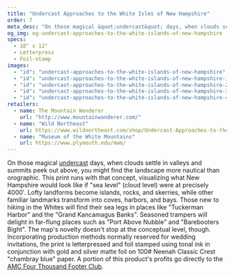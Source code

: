 ```yaml
---
title: "Undercast Approaches to the White Isles of New Hampshire"
order: 7
meta_desc: "On those magical &quot;undercast&quot; days, when clouds settle in valleys and summits peek out above, you might find the landscape more nautical than orographic. This print runs with that concept, assuming clouds have nestled at precisely 4000&#8242;."
og_img: og-undercast-approaches-to-the-white-islands-of-new-hampshire
specs:
  - 18" x 12"
  - Letterpress
  - Foil-stamp
images:
  - "id": "undercast-approaches-to-the-white-islands-of-new-hampshire"
  - "id": "undercast-approaches-to-the-white-islands-of-new-hampshire-1"
  - "id": "undercast-approaches-to-the-white-islands-of-new-hampshire-2"
  - "id": "undercast-approaches-to-the-white-islands-of-new-hampshire-3"
  - "id": "undercast-approaches-to-the-white-islands-of-new-hampshire-4"
retailers:
  - name: The Mountain Wanderer
    url: "http://www.mountainwanderer.com/"
  - name: "Wild Northeast"
    url: https://www.wildnortheast.com/shop/Undercast-Approaches-to-the-White-Isles-of-New-Hampshire-p178520669
  - name: "Museum of the White Mountains"
    url: https://www.plymouth.edu/mwm/
---
```


On those magical <a href='https://youtu.be/TWnDBRxBsqgg' target='_blank'>undercast</a> days, when clouds settle in valleys and summits peek out above, you might find the landscape more nautical than orographic. This print runs with that concept, visualizing what New Hampshire would look like if "sea level" (cloud level) were at precisely 4000&#8242;. Lofty landforms become islands, rocks, and skerries, while other familiar landmarks transform into coves, harbors, and bays. Those new to hiking in the Whites will find their sea legs in places like "Tuckerman Harbor" and the &quot;Grand Kancamagus Banks&quot;. Seasoned trampers will delight in far-flung places such as &quot;Port Above Nubble&quot; and &quot;Barebooters Bight&quot;. The map&#x27;s novelty doesn't stop at the conceptual level, though.  Incorporating production methods normally reserved for wedding invitations, the print is letterpressed and foil stamped using tonal ink in conjunction with gold and silver matte foil on 100# Neenah Classic Crest &quot;chambray blue&quot; paper. A portion of this product's profits go directly to the [AMC Four Thousand Footer Club](http://www.amc4000footer.org/).
